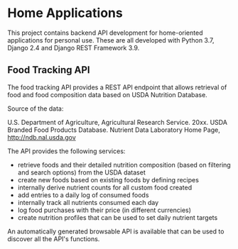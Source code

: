 # Home Applications

This project contains backend API development for home-oriented applications for personal use. These are all developed with Python 3.7, Django 2.4 and Django REST Framework 3.9.

## Food Tracking API

The food tracking API provides a REST API endpoint that allows retrieval of food and food composition data based on USDA Nutrition Database.

Source of the data:

U.S. Department of Agriculture, Agricultural Research Service. 20xx. USDA Branded Food Products Database. Nutrient Data Laboratory Home Page, http://ndb.nal.usda.gov

The API provides the following services:

* retrieve foods and their detailed nutrition composition (based on filtering and search options) from the USDA dataset
* create new foods based on existing foods by defining recipes
* internally derive nutrient counts for all custom food created
* add entries to a daily log of consumed foods
* internally track all nutrients consumed each day
* log food purchases with their price (in different currencies)
* create nutrition profiles that can be used to set daily nutrient targets 

An automatically generated browsable API is available that can be used to discover all the API's functions.
